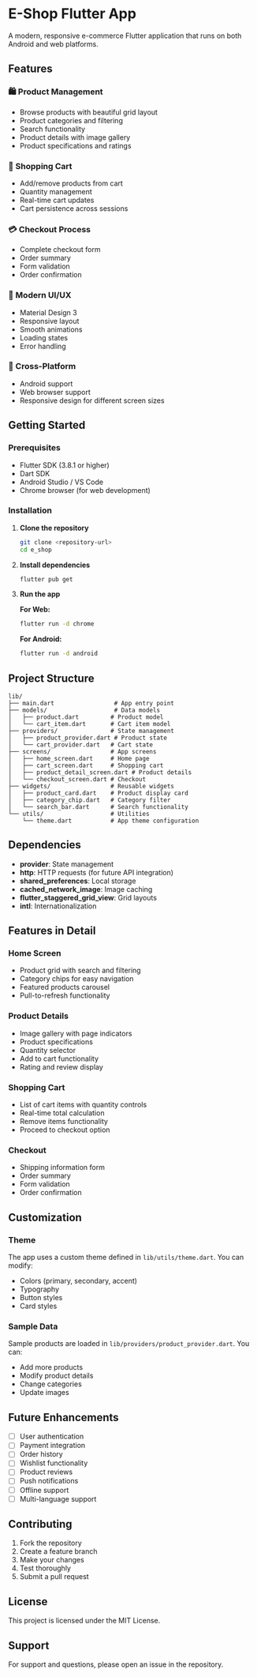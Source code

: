 # E-Shop Flutter App

A modern, responsive e-commerce Flutter application that runs on both Android and web platforms.

## Features

### 🛍️ Product Management
- Browse products with beautiful grid layout
- Product categories and filtering
- Search functionality
- Product details with image gallery
- Product specifications and ratings

### 🛒 Shopping Cart
- Add/remove products from cart
- Quantity management
- Real-time cart updates
- Cart persistence across sessions

### 💳 Checkout Process
- Complete checkout form
- Order summary
- Form validation
- Order confirmation

### 🎨 Modern UI/UX
- Material Design 3
- Responsive layout
- Smooth animations
- Loading states
- Error handling

### 📱 Cross-Platform
- Android support
- Web browser support
- Responsive design for different screen sizes

## Getting Started

### Prerequisites
- Flutter SDK (3.8.1 or higher)
- Dart SDK
- Android Studio / VS Code
- Chrome browser (for web development)

### Installation

1. **Clone the repository**
   ```bash
   git clone <repository-url>
   cd e_shop
   ```

2. **Install dependencies**
   ```bash
   flutter pub get
   ```

3. **Run the app**

   **For Web:**
   ```bash
   flutter run -d chrome
   ```

   **For Android:**
   ```bash
   flutter run -d android
   ```

## Project Structure

```
lib/
├── main.dart                 # App entry point
├── models/                   # Data models
│   ├── product.dart         # Product model
│   └── cart_item.dart       # Cart item model
├── providers/               # State management
│   ├── product_provider.dart # Product state
│   └── cart_provider.dart   # Cart state
├── screens/                 # App screens
│   ├── home_screen.dart     # Home page
│   ├── cart_screen.dart     # Shopping cart
│   ├── product_detail_screen.dart # Product details
│   └── checkout_screen.dart # Checkout
├── widgets/                 # Reusable widgets
│   ├── product_card.dart    # Product display card
│   ├── category_chip.dart   # Category filter
│   └── search_bar.dart      # Search functionality
└── utils/                   # Utilities
    └── theme.dart           # App theme configuration
```

## Dependencies

- **provider**: State management
- **http**: HTTP requests (for future API integration)
- **shared_preferences**: Local storage
- **cached_network_image**: Image caching
- **flutter_staggered_grid_view**: Grid layouts
- **intl**: Internationalization

## Features in Detail

### Home Screen
- Product grid with search and filtering
- Category chips for easy navigation
- Featured products carousel
- Pull-to-refresh functionality

### Product Details
- Image gallery with page indicators
- Product specifications
- Quantity selector
- Add to cart functionality
- Rating and review display

### Shopping Cart
- List of cart items with quantity controls
- Real-time total calculation
- Remove items functionality
- Proceed to checkout option

### Checkout
- Shipping information form
- Order summary
- Form validation
- Order confirmation

## Customization

### Theme
The app uses a custom theme defined in `lib/utils/theme.dart`. You can modify:
- Colors (primary, secondary, accent)
- Typography
- Button styles
- Card styles

### Sample Data
Sample products are loaded in `lib/providers/product_provider.dart`. You can:
- Add more products
- Modify product details
- Change categories
- Update images

## Future Enhancements

- [ ] User authentication
- [ ] Payment integration
- [ ] Order history
- [ ] Wishlist functionality
- [ ] Product reviews
- [ ] Push notifications
- [ ] Offline support
- [ ] Multi-language support

## Contributing

1. Fork the repository
2. Create a feature branch
3. Make your changes
4. Test thoroughly
5. Submit a pull request

## License

This project is licensed under the MIT License.

## Support

For support and questions, please open an issue in the repository.
